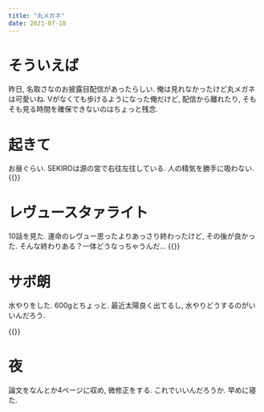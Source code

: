 ```yaml
---
title: "丸メガネ"
date: 2021-07-18
---
```


# そういえば
昨日, 名取さなのお披露目配信があったらしい. 俺は見れなかったけど丸メガネは可愛いね. Vがなくても歩けるようになった俺だけど, 配信から離れたり, そもそも見る時間を確保できないのはちょっと残念.

# 起きて
お昼ぐらい.
SEKIROは源の宮で右往左往している. 人の精気を勝手に吸わない. 
{{<tweet user="dango_bot" id="1416632836266749960">}}


# レヴュースタァライト
10話を見た. 運命のレヴュー思ったよりあっさり終わったけど, その後が良かった. そんな終わりある？一体どうなっちゃうんだ...
{{<tweet user="dango_bot" id="1416691925831192580">}}

# サボ朗
水やりをした. 600gとちょっと. 最近太陽良く出てるし, 水やりどうするのがいいんだろう.

{{<tweet user="dango_bot" id="1416662356042543105">}}

# 夜
論文をなんとか4ページに収め, 微修正をする. これでいいんだろうか. 早めに寝た.